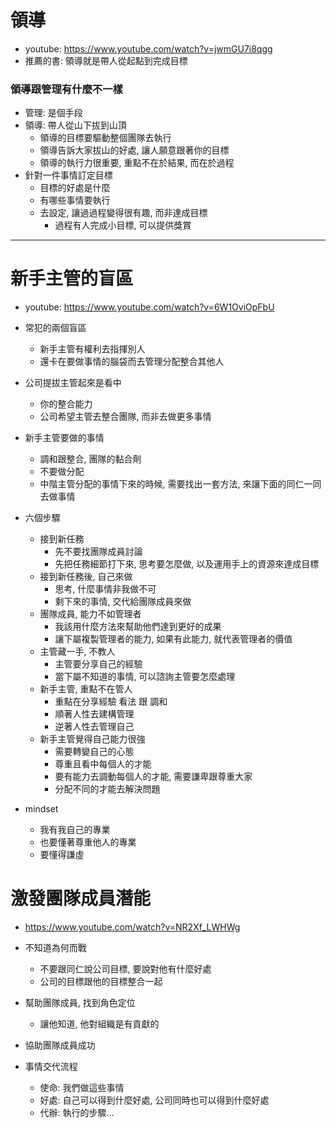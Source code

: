# 領導
- youtube: https://www.youtube.com/watch?v=jwmGU7i8qgg
- 推薦的書: 領導就是帶人從起點到完成目標

### 領導跟管理有什麼不一樣
- 管理: 是個手段
- 領導: 帶人從山下拔到山頂
  - 領導的目標要驅動整個團隊去執行
  - 領導告訴大家拔山的好處, 讓人願意跟著你的目標
  - 領導的執行力很重要, 重點不在於結果, 而在於過程
- 針對一件事情訂定目標
  - 目標的好處是什麼
  - 有哪些事情要執行
  - 去設定, 讓過過程變得很有趣, 而非達成目標
    - 過程有人完成小目標, 可以提供獎賞

-----
# 新手主管的盲區
- youtube: https://www.youtube.com/watch?v=6W1OviOpFbU


- 常犯的兩個盲區
  - 新手主管有權利去指揮別人
  - 還卡在要做事情的腦袋而去管理分配整合其他人

- 公司提拔主管起來是看中
  - 你的整合能力
  - 公司希望主管去整合團隊, 而非去做更多事情

- 新手主管要做的事情
  - 調和跟整合, 團隊的黏合劑
  - 不要做分配
  - 中階主管分配的事情下來的時候, 需要找出一套方法, 來讓下面的同仁一同去做事情

- 六個步驟
  - 接到新任務
    - 先不要找團隊成員討論
    - 先把任務細節打下來, 思考要怎麼做, 以及運用手上的資源來達成目標
  - 接到新任務後, 自己來做
    - 思考, 什麼事情非我做不可
    - 剩下來的事情, 交代給團隊成員來做
  - 團隊成員, 能力不如管理者
    - 我該用什麼方法來幫助他們達到更好的成果
    - 讓下屬複製管理者的能力, 如果有此能力, 就代表管理者的價值
  - 主管藏一手, 不教人
    - 主管要分享自己的經驗
    - 當下屬不知道的事情, 可以諮詢主管要怎麼處理
  - 新手主管, 重點不在管人
    - 重點在分享經驗 看法 跟 調和
    - 順著人性去建構管理
    - 逆著人性去管理自己
  - 新手主管覺得自己能力很強
    - 需要轉變自己的心態
    - 尊重且看中每個人的才能
    - 要有能力去調動每個人的才能, 需要謙卑跟尊重大家
    - 分配不同的才能去解決問題
    
- mindset
  - 我有我自己的專業
  - 也要懂著尊重他人的專業
  - 要懂得謙虛

# 激發團隊成員潛能
- https://www.youtube.com/watch?v=NR2Xf_LWHWg
- 不知道為何而戰
  - 不要跟同仁說公司目標, 要說對他有什麼好處
  - 公司的目標跟他的目標整合一起
- 幫助團隊成員, 找到角色定位
  - 讓他知道, 他對組織是有貢獻的
- 協助團隊成員成功

- 事情交代流程
  - 使命: 我們做這些事情
  - 好處: 自己可以得到什麼好處, 公司同時也可以得到什麼好處
  - 代辦: 執行的步驟...
  
